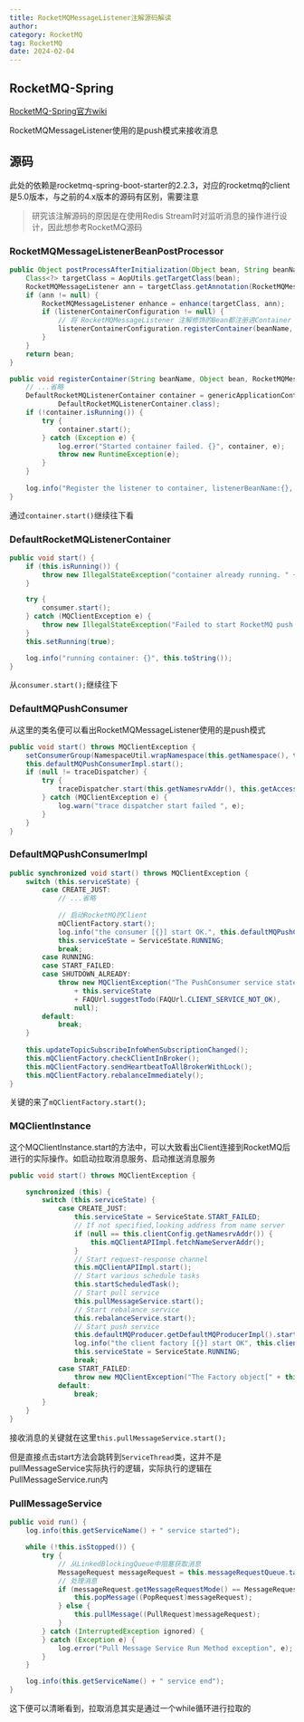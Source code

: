 ```yaml
---
title: RocketMQMessageListener注解源码解读
author:
category: RocketMQ
tag: RocketMQ
date: 2024-02-04
---
```


## RocketMQ-Spring

[RocketMQ-Spring官方wiki](https://github.com/apache/rocketmq-spring/wiki)

RocketMQMessageListener使用的是push模式来接收消息

## 源码

此处的依赖是rocketmq-spring-boot-starter的2.2.3，对应的rocketmq的client是5.0版本，与之前的4.x版本的源码有区别，需要注意

> 研究该注解源码的原因是在使用Redis Stream时对监听消息的操作进行设计，因此想参考RocketMQ源码

### RocketMQMessageListenerBeanPostProcessor

```java
public Object postProcessAfterInitialization(Object bean, String beanName) throws BeansException {
    Class<?> targetClass = AopUtils.getTargetClass(bean);
    RocketMQMessageListener ann = targetClass.getAnnotation(RocketMQMessageListener.class);
    if (ann != null) {
        RocketMQMessageListener enhance = enhance(targetClass, ann);
        if (listenerContainerConfiguration != null) {
            // 将 RocketMQMessageListener 注解修饰的Bean都注册进Container
            listenerContainerConfiguration.registerContainer(beanName, bean, enhance);
        }
    }
    return bean;
}
```

```java
public void registerContainer(String beanName, Object bean, RocketMQMessageListener annotation) {
    // ...省略
    DefaultRocketMQListenerContainer container = genericApplicationContext.getBean(containerBeanName,
            DefaultRocketMQListenerContainer.class);
    if (!container.isRunning()) {
        try {
            container.start();
        } catch (Exception e) {
            log.error("Started container failed. {}", container, e);
            throw new RuntimeException(e);
        }
    }
    
    log.info("Register the listener to container, listenerBeanName:{}, containerBeanName:{}", beanName, containerBeanName);
}
```

通过`container.start()`继续往下看

### DefaultRocketMQListenerContainer

```java
public void start() {
    if (this.isRunning()) {
        throw new IllegalStateException("container already running. " + this.toString());
    }

    try {
        consumer.start();
    } catch (MQClientException e) {
        throw new IllegalStateException("Failed to start RocketMQ push consumer", e);
    }
    this.setRunning(true);

    log.info("running container: {}", this.toString());
}
```

从`consumer.start();`继续往下

### DefaultMQPushConsumer

从这里的类名便可以看出RocketMQMessageListener使用的是push模式

```java
public void start() throws MQClientException {
    setConsumerGroup(NamespaceUtil.wrapNamespace(this.getNamespace(), this.consumerGroup));
    this.defaultMQPushConsumerImpl.start();
    if (null != traceDispatcher) {
        try {
            traceDispatcher.start(this.getNamesrvAddr(), this.getAccessChannel());
        } catch (MQClientException e) {
            log.warn("trace dispatcher start failed ", e);
        }
    }
}
```

### DefaultMQPushConsumerImpl

```java
public synchronized void start() throws MQClientException {
    switch (this.serviceState) {
        case CREATE_JUST:
            // ...省略
        
            // 启动RocketMQ的Client
            mQClientFactory.start();
            log.info("the consumer [{}] start OK.", this.defaultMQPushConsumer.getConsumerGroup());
            this.serviceState = ServiceState.RUNNING;
            break;
        case RUNNING:
        case START_FAILED:
        case SHUTDOWN_ALREADY:
            throw new MQClientException("The PushConsumer service state not OK, maybe started once, "
                + this.serviceState
                + FAQUrl.suggestTodo(FAQUrl.CLIENT_SERVICE_NOT_OK),
                null);
        default:
            break;
    }
    
    this.updateTopicSubscribeInfoWhenSubscriptionChanged();
    this.mQClientFactory.checkClientInBroker();
    this.mQClientFactory.sendHeartbeatToAllBrokerWithLock();
    this.mQClientFactory.rebalanceImmediately();
}
```

关键的来了`mQClientFactory.start();`

### MQClientInstance

这个MQClientInstance.start的方法中，可以大致看出Client连接到RocketMQ后进行的实际操作。如启动拉取消息服务、启动推送消息服务

```java
public void start() throws MQClientException {

    synchronized (this) {
        switch (this.serviceState) {
            case CREATE_JUST:
                this.serviceState = ServiceState.START_FAILED;
                // If not specified,looking address from name server
                if (null == this.clientConfig.getNamesrvAddr()) {
                    this.mQClientAPIImpl.fetchNameServerAddr();
                }
                // Start request-response channel
                this.mQClientAPIImpl.start();
                // Start various schedule tasks
                this.startScheduledTask();
                // Start pull service
                this.pullMessageService.start();
                // Start rebalance service
                this.rebalanceService.start();
                // Start push service
                this.defaultMQProducer.getDefaultMQProducerImpl().start(false);
                log.info("the client factory [{}] start OK", this.clientId);
                this.serviceState = ServiceState.RUNNING;
                break;
            case START_FAILED:
                throw new MQClientException("The Factory object[" + this.getClientId() + "] has been created before, and failed.", null);
            default:
                break;
        }
    }
}
```

接收消息的关键就在这里`this.pullMessageService.start();`

但是直接点击start方法会跳转到`ServiceThread`类，这并不是pullMessageService实际执行的逻辑，实际执行的逻辑在PullMessageService.run内

### PullMessageService

```java
public void run() {
    log.info(this.getServiceName() + " service started");

    while (!this.isStopped()) {
        try {
            // 从LinkedBlockingQueue中阻塞获取消息
            MessageRequest messageRequest = this.messageRequestQueue.take();
            // 处理消息
            if (messageRequest.getMessageRequestMode() == MessageRequestMode.POP) {
                this.popMessage((PopRequest)messageRequest);
            } else {
                this.pullMessage((PullRequest)messageRequest);
            }
        } catch (InterruptedException ignored) {
        } catch (Exception e) {
            log.error("Pull Message Service Run Method exception", e);
        }
    }

    log.info(this.getServiceName() + " service end");
}
```

这下便可以清晰看到，拉取消息其实是通过一个while循环进行拉取的
